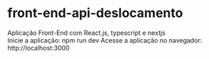 # front-end-api-deslocamento
Aplicação Front-End com React.js, typescript e nextjs                                           
 Inicie a aplicação: npm run dev
Acesse a aplicação no navegador: http://localhost:3000
